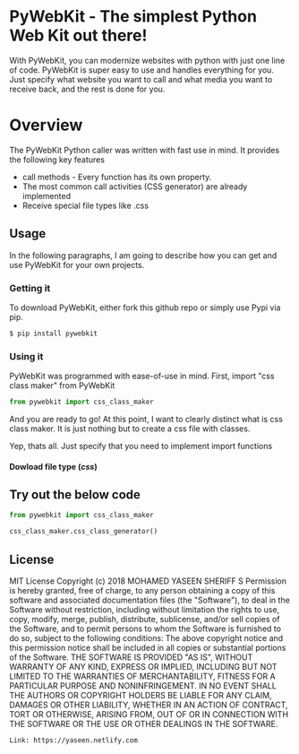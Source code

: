 # PyWebKit - The simplest Python Web Kit out there!

With PyWebKit, you can modernize websites with python with just one line of code. PyWebKit is super easy to use and handles everything for you. Just specify what website you want to call and what media you want to receive back, and the rest is done for you.

# Overview
The PyWebKit Python caller was written with fast use in mind. It provides the following key features

  - call methods - Every function has its own property.
  - The most common call activities (CSS generator) are already implemented
  - Receive special file types like .css


## Usage

In the following paragraphs, I am going to describe how you can get and use PyWebKit for your own projects.

###  Getting it

To download PyWebKit, either fork this github repo or simply use Pypi via pip.
```sh
$ pip install pywebkit
```

### Using it

PyWebKit was programmed with ease-of-use in mind. First, import "css class maker" from PyWebKit

```Python
from pywebkit import css_class_maker
```

And you are ready to go! At this point, I want to clearly distinct what is css class maker. It is just nothing but to create a css file with classes.

Yep, thats all. Just specify that you need to implement import functions


#### Dowload file type (*css*)

## Try out the below code

```Python
from pywebkit import css_class_maker

css_class_maker.css_class_generator()
```

License
----

MIT License
Copyright (c) 2018 MOHAMED YASEEN SHERIFF S
Permission is hereby granted, free of charge, to any person obtaining a copy of this software and associated documentation files (the "Software"), to deal in the Software without restriction, including without limitation the rights to use, copy, modify, merge, publish, distribute, sublicense, and/or sell copies of the Software, and to permit persons to whom the Software is furnished to do so, subject to the following conditions:
The above copyright notice and this permission notice shall be included in all copies or substantial portions of the Software.
THE SOFTWARE IS PROVIDED "AS IS", WITHOUT WARRANTY OF ANY KIND, EXPRESS OR IMPLIED, INCLUDING BUT NOT LIMITED TO THE WARRANTIES OF MERCHANTABILITY, FITNESS FOR A PARTICULAR PURPOSE AND NONINFRINGEMENT. IN NO EVENT SHALL THE AUTHORS OR COPYRIGHT HOLDERS BE LIABLE FOR ANY CLAIM, DAMAGES OR OTHER LIABILITY, WHETHER IN AN ACTION OF CONTRACT, TORT OR OTHERWISE, ARISING FROM, OUT OF OR IN CONNECTION WITH THE SOFTWARE OR THE USE OR OTHER DEALINGS IN THE SOFTWARE.

```link
Link: https://yaseen.netlify.com
```
